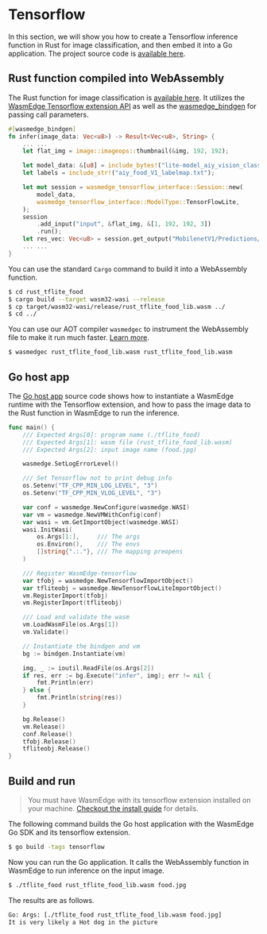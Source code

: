 # Tensorflow

In this section, we will show you how to create a Tensorflow inference
function in Rust for image classification, and then embed it into 
a Go application. The project source code is [available here](https://github.com/second-state/WasmEdge-go-examples/tree/master/wasmedge-bindgen/go_TfliteFood).

## Rust function compiled into WebAssembly

The Rust function for image classification is [available here](https://github.com/second-state/WasmEdge-go-examples/blob/master/wasmedge-bindgen/go_TfliteFood/rust_tflite_food/src/lib.rs).
It utilizes the [WasmEdge Tensorflow extension API](../../dev/rust/tensorflow.md) as well as the [wasmedge_bindgen](function.md) for passing call parameters.

```rust
#[wasmedge_bindgen]
fn infer(image_data: Vec<u8>) -> Result<Vec<u8>, String> {
    ... ...
    let flat_img = image::imageops::thumbnail(&img, 192, 192);

    let model_data: &[u8] = include_bytes!("lite-model_aiy_vision_classifier_food_V1_1.tflite");
    let labels = include_str!("aiy_food_V1_labelmap.txt");

    let mut session = wasmedge_tensorflow_interface::Session::new(
        model_data,
        wasmedge_tensorflow_interface::ModelType::TensorFlowLite,
    );
    session
        .add_input("input", &flat_img, &[1, 192, 192, 3])
        .run();
    let res_vec: Vec<u8> = session.get_output("MobilenetV1/Predictions/Softmax");
    ... ...
}
```

You can use the standard `Cargo` command to build it into a WebAssembly function.

```bash
$ cd rust_tflite_food
$ cargo build --target wasm32-wasi --release
$ cp target/wasm32-wasi/release/rust_tflite_food_lib.wasm ../
$ cd ../
```

You can use our AOT compiler `wasmedgec` to instrument the WebAssembly file to make 
it run much faster. [Learn more](../../start/universal.md).

```bash
$ wasmedgec rust_tflite_food_lib.wasm rust_tflite_food_lib.wasm
```

## Go host app

The [Go host app](https://github.com/second-state/WasmEdge-go-examples/blob/master/wasmedge-bindgen/go_TfliteFood/tflite_food.go) source code shows how to instantiate a WasmEdge runtime with
the Tensorflow extension, and how to pass the image data to the Rust function
in WasmEdge to run the inference.

```go
func main() {
	/// Expected Args[0]: program name (./tflite_food)
	/// Expected Args[1]: wasm file (rust_tflite_food_lib.wasm)
	/// Expected Args[2]: input image name (food.jpg)

	wasmedge.SetLogErrorLevel()

	/// Set Tensorflow not to print debug info
	os.Setenv("TF_CPP_MIN_LOG_LEVEL", "3")
	os.Setenv("TF_CPP_MIN_VLOG_LEVEL", "3")

	var conf = wasmedge.NewConfigure(wasmedge.WASI)
	var vm = wasmedge.NewVMWithConfig(conf)
	var wasi = vm.GetImportObject(wasmedge.WASI)
	wasi.InitWasi(
		os.Args[1:],     /// The args
		os.Environ(),    /// The envs
		[]string{".:."}, /// The mapping preopens
	)

	/// Register WasmEdge-tensorflow
	var tfobj = wasmedge.NewTensorflowImportObject()
	var tfliteobj = wasmedge.NewTensorflowLiteImportObject()
	vm.RegisterImport(tfobj)
	vm.RegisterImport(tfliteobj)

	/// Load and validate the wasm
	vm.LoadWasmFile(os.Args[1])
	vm.Validate()

	// Instantiate the bindgen and vm
	bg := bindgen.Instantiate(vm)

	img, _ := ioutil.ReadFile(os.Args[2])
	if res, err := bg.Execute("infer", img); err != nil {
		fmt.Println(err)
	} else {
		fmt.Println(string(res))
	}

	bg.Release()
	vm.Release()
	conf.Release()
	tfobj.Release()
	tfliteobj.Release()
}
```

## Build and run

> You must have WasmEdge with its tensorflow extension installed on your machine. [Checkout the install guide](../../start/install.md) for details.

The following command builds the Go host application
with the WasmEdge Go SDK and its tensorflow extension.

```bash
$ go build -tags tensorflow
```

Now you can run the Go application. It calls the WebAssembly function in WasmEdge
to run inference on the input image.

```bash
$ ./tflite_food rust_tflite_food_lib.wasm food.jpg
```

The results are as follows.

```bash
Go: Args: [./tflite_food rust_tflite_food_lib.wasm food.jpg]
It is very likely a Hot dog in the picture
```



